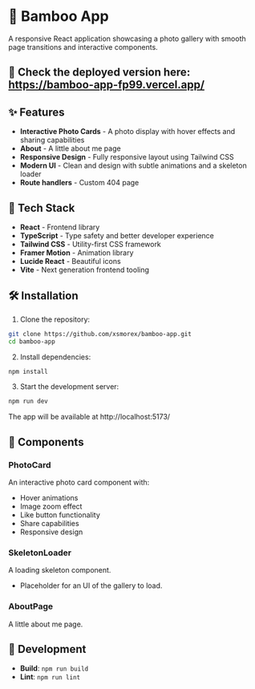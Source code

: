 # 🎋 Bamboo App

A responsive React application showcasing a photo gallery with smooth page transitions and interactive components.

## 🔧 Check the deployed version here: https://bamboo-app-fp99.vercel.app/

## ✨ Features

- **Interactive Photo Cards** - A photo display with hover effects and sharing capabilities
- **About** - A little about me page
- **Responsive Design** - Fully responsive layout using Tailwind CSS
- **Modern UI** - Clean and design with subtle animations and a skeleton loader
- **Route handlers** - Custom 404 page

## 🚀 Tech Stack

- **React** - Frontend library
- **TypeScript** - Type safety and better developer experience
- **Tailwind CSS** - Utility-first CSS framework
- **Framer Motion** - Animation library
- **Lucide React** - Beautiful icons
- **Vite** - Next generation frontend tooling

## 🛠️ Installation

1. Clone the repository:
```bash
git clone https://github.com/xsmorex/bamboo-app.git
cd bamboo-app
```

2. Install dependencies:
```bash
npm install
```

3. Start the development server:
```bash
npm run dev
```

The app will be available at http://localhost:5173/

## 🎨 Components

### PhotoCard
An interactive photo card component with:
- Hover animations
- Image zoom effect
- Like button functionality
- Share capabilities
- Responsive design

### SkeletonLoader
A loading skeleton component.
- Placeholder for an UI of the gallery to load.

### AboutPage
A little about me page.

## 🔧 Development

- **Build**: `npm run build`
- **Lint**: `npm run lint`

